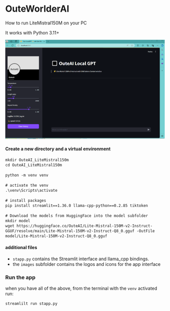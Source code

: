 # OuteWorlderAI
How to run LiteMistral150M on your PC

It works with Python 3.11+

<img src='https://github.com/fabiomatricardi/OuteWorlderAI/raw/main/LiteMistral150m.gif' width=800>


#### Create a new directory and a virtual environment
```
mkdir OuteAI_LiteMistral150m
cd OuteAI_LiteMistral150m 

python -m venv venv

# activate the venv 
.\venv\Scripts\activate

# install packages
pip install streamlit==1.36.0 llama-cpp-python==0.2.85 tiktoken

# Download the models from HuggingFace into the model subfolder
mkdir model
wget https://huggingface.co/OuteAI/Lite-Mistral-150M-v2-Instruct-GGUF/resolve/main/Lite-Mistral-150M-v2-Instruct-Q8_0.gguf -OutFile model/Lite-Mistral-150M-v2-Instruct-Q8_0.gguf
```

#### additional files
- `stapp.py` contains the Streamlit interface and llama_cpp bindings.
- the `images` subfolder contains the logos and icons for the app interface

### Run the app
when you have all of the above, from the terminal with the `venv` activated run:
```
streamlilt run stapp.py
```
